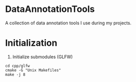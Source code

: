 # DataAnnotationTools
A collection of data annotation tools I use during my projects.

# Initialization
1. Initialize submodules (GLFW)
```shell
cd cpp/glfw
cmake -G "Unix Makefiles"
make -j 8
```

